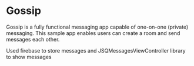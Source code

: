 # Gossip
Gossip is a fully functional messaging app capable of one-on-one (private) messaging. This sample app enables users can create a room and send messages each other. 

Used firebase to store messages and JSQMessagesViewController library to show messages 
